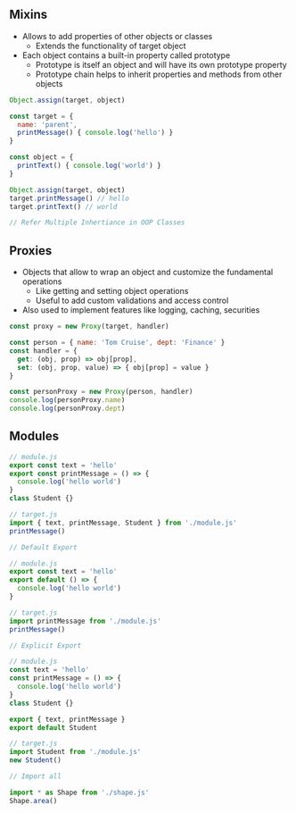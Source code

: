 ## Mixins
- Allows to add properties of other objects or classes
  - Extends the functionality of target object
- Each object contains a built-in property called prototype
  - Prototype is itself an object and will have its own prototype property
  - Prototype chain helps to inherit properties and methods from other objects

```js
Object.assign(target, object)

const target = {
  name: 'parent',
  printMessage() { console.log('hello') }
}

const object = {
  printText() { console.log('world') }
}

Object.assign(target, object)
target.printMessage() // hello
target.printText() // world

// Refer Multiple Inhertiance in OOP Classes
```

## Proxies
- Objects that allow to wrap an object and customize the fundamental operations
  - Like getting and setting object operations
  - Useful to add custom validations and access control
- Also used to implement features like logging, caching, securities

```js
const proxy = new Proxy(target, handler)

const person = { name: 'Tom Cruise', dept: 'Finance' }
const handler = {
  get: (obj, prop) => obj[prop],
  set: (obj, prop, value) => { obj[prop] = value }
}

const personProxy = new Proxy(person, handler)
console.log(personProxy.name)
console.log(personProxy.dept)
```

## Modules
```js
// module.js
export const text = 'hello'
export const printMessage = () => {
  console.log('hello world')
}
class Student {}

// target.js
import { text, printMessage, Student } from './module.js'
printMessage()

// Default Export

// module.js
export const text = 'hello'
export default () => {
  console.log('hello world')
}

// target.js
import printMessage from './module.js'
printMessage()

// Explicit Export

// module.js
const text = 'hello'
const printMessage = () => {
  console.log('hello world')
}
class Student {}

export { text, printMessage }
export default Student

// target.js
import Student from './module.js'
new Student()

// Import all

import * as Shape from './shape.js'
Shape.area()
```
